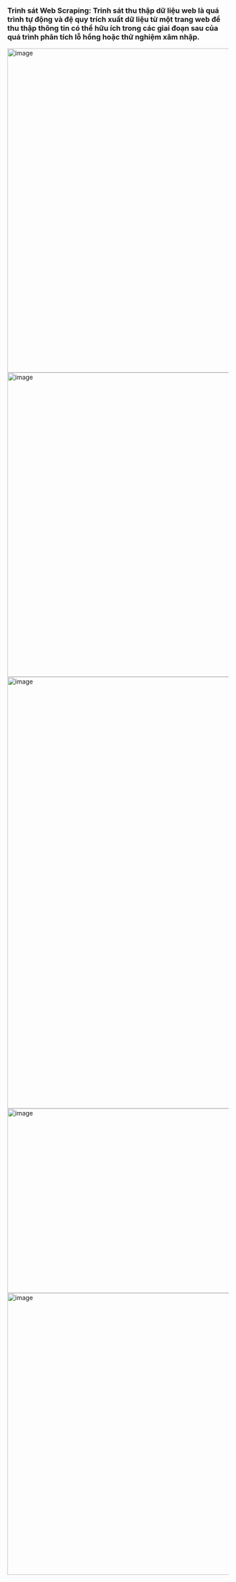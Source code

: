### Trinh sát Web Scraping: Trinh sát thu thập dữ liệu web là quá trình tự động và đệ quy trích xuất dữ liệu từ một trang web để thu thập thông tin có thể hữu ích trong các giai đoạn sau của quá trình phân tích lỗ hổng hoặc thử nghiệm xâm nhập.

<img width="879" height="736" alt="image" src="https://github.com/user-attachments/assets/7c9fbb58-2ebb-455a-86e7-dfa01f50d678" />

<img width="919" height="691" alt="image" src="https://github.com/user-attachments/assets/e60cefe7-bfdd-4212-9aa7-ed995c25aef6" />

<img width="928" height="980" alt="image" src="https://github.com/user-attachments/assets/92a401c0-dd39-4834-abca-6ce62d8204c8" />

<img width="863" height="419" alt="image" src="https://github.com/user-attachments/assets/a3875572-1741-4b72-b589-80cbc49e4048" />

<img width="908" height="640" alt="image" src="https://github.com/user-attachments/assets/b23959fc-e801-4eaf-ae2a-41612efdcba9" />
